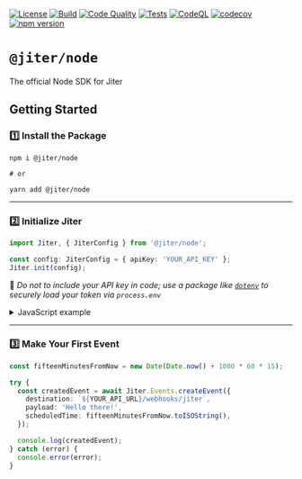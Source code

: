 [![License](https://img.shields.io/badge/License-Apache_2.0-blue.svg)](https://opensource.org/licenses/Apache-2.0)
[![Build](https://github.com/Pantheon-Labs/Jiter-Node/actions/workflows/build.yml/badge.svg)](https://github.com/Pantheon-Labs/Jiter-Node/actions/workflows/build.yml)
[![Code Quality](https://github.com/Pantheon-Labs/Jiter-Node/actions/workflows/quality.yaml/badge.svg)](https://github.com/Pantheon-Labs/Jiter-Node/actions/workflows/quality.yaml)
[![Tests](https://github.com/Pantheon-Labs/Jiter-Node/actions/workflows/tests.yaml/badge.svg)](https://github.com/Pantheon-Labs/Jiter-Node/actions/workflows/tests.yaml)
[![CodeQL](https://github.com/Pantheon-Labs/Jiter-Node/actions/workflows/codeql.yml/badge.svg)](https://github.com/Pantheon-Labs/Jiter-Node/actions/workflows/codeql.yml)
[![codecov](https://codecov.io/gh/Pantheon-Labs/Jiter-Node/branch/main/graph/badge.svg?token=ATLT7VEAAE)](https://codecov.io/gh/Pantheon-Labs/Jiter-Node)
[![npm version](https://badge.fury.io/js/@jiter%2Fnode.svg)](https://badge.fury.io/js/@jiter%2Fnode)

# `@jiter/node`

The official Node SDK for Jiter

<!-- #### 🔎 Looking for API Docs? Check out [`docs.jiter.dev`](https://docs.jiter.dev) -->

## Getting Started

### 1️⃣ Install the Package

```shell
npm i @jiter/node

# or

yarn add @jiter/node

```

---

### 2️⃣ Initialize Jiter

```typescript
import Jiter, { JiterConfig } from '@jiter/node';

const config: JiterConfig = { apiKey: 'YOUR_API_KEY' };
Jiter.init(config);
```

🔐 _Do not to include your API key in code; use a package like [`dotenv`](https://www.npmjs.com/package/dotenv) to securely load your token via `process.env`_

<details>
<summary>JavaScript example</summary>

```javascript
const Jiter = require('@jiter/node');

Jiter.init({ apiKey: 'YOUR_API_KEY' });
```

</details>

---

### 3️⃣ Make Your First Event

```typescript
const fifteenMinutesFromNow = new Date(Date.now() + 1000 * 60 * 15);

try {
  const createdEvent = await Jiter.Events.createEvent({
    destination: `${YOUR_API_URL}/webhooks/jiter`,
    payload: 'Hello there!',
    scheduledTime: fifteenMinutesFromNow.toISOString(),
  });

  console.log(createdEvent);
} catch (error) {
  console.error(error);
}
```
